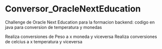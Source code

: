 # Conversor_OracleNextEducation
Challenge de Oracle Next Education para la formacion backend: codigo en java para conversion de temperatura y monedas

  Realiza conversiones de Peso a x moneda y viceversa
  Realiza conversiones de celcius a x temperatura y viceversa
